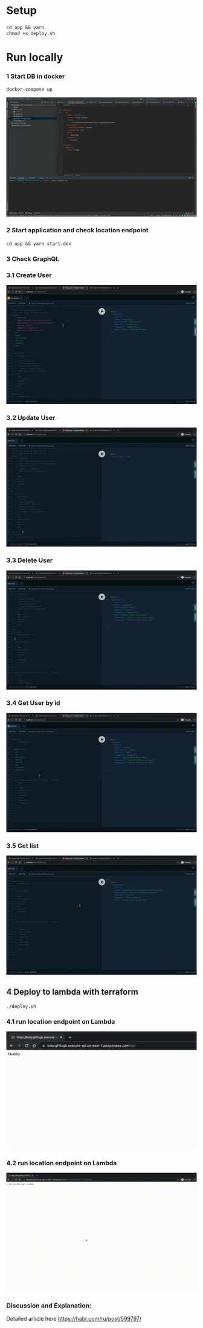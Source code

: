 # Setup
```
cd app && yarn
chmod +x deploy.sh
```

# Run locally
### 1 Start DB in docker
```
docker-compose up
```
![Start DB in docker](./gif/docker.gif)
### 2 Start application and check location endpoint
```
cd app && yarn start:dev
```

### 3 Check GraphQL
### 3.1 Create User
![create](./gif/create.gif)

### 3.2 Update User
![update](./gif/update.gif)

### 3.3 Delete User
![delete](./gif/delete.gif)

### 3.4 Get User by id
![get](./gif/get.gif)

### 3.5 Get list
![get list](./gif/get_list.gif)

## 4 Deploy to lambda with terraform
```
./deploy.sh
```

### 4.1 run location endpoint on Lambda
![lambda location](./gif/lambda-location.gif)

### 4.2 run location endpoint on Lambda
![lambda graphql](./gif/lambda-graphql.gif)

### Discussion and Explanation:

Detailed article here https://habr.com/ru/post/599797/

